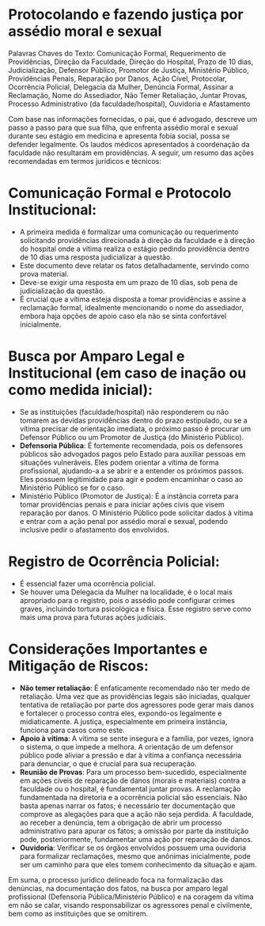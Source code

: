 # Protocolando e fazendo justiça por assédio moral e sexual

Palavras Chaves do Texto: Comunicação Formal, Requerimento de Providências, Direção da Faculdade, Direção do Hospital, Prazo de 10 dias, Judicialização, Defensor Público, Promotor de Justiça, Ministério Público, Providências Penais, Reparação por Danos, Ação Cível, Protocolar, Ocorrência Policial, Delegacia da Mulher, Denúncia Formal, Assinar a Reclamação, Nome do Assediador, Não Temer Retaliação, Juntar Provas, Processo Administrativo (da faculdade/hospital), Ouvidoria e Afastamento

Com base nas informações fornecidas, o pai, que é advogado, descreve um passo a passo para que sua filha, que enfrenta assédio moral e sexual durante seu estágio em medicina e apresenta fobia social, possa se defender legalmente. Os laudos médicos apresentados à coordenação da faculdade não resultaram em providências. A seguir, um resumo das ações recomendadas em termos jurídicos e técnicos:

# Comunicação Formal e Protocolo Institucional:

- A primeira medida é formalizar uma comunicação ou requerimento solicitando providências direcionada à direção da faculdade e à direção do hospital onde a vítima realiza o estágio pedindo providência dentro de 10 dias uma resposta judicializar a questão.
- Este documento deve relatar os fatos detalhadamente, servindo como prova material.
- Deve-se exigir uma resposta em um prazo de 10 dias, sob pena de judicialização da questão.
- É crucial que a vítima esteja disposta a tomar providências e assine a reclamação formal, idealmente mencionando o nome do assediador, embora haja opções de apoio caso ela não se sinta confortável inicialmente.

# Busca por Amparo Legal e Institucional (em caso de inação ou como medida inicial):

- Se as instituições (faculdade/hospital) não responderem ou não tomarem as devidas providências dentro do prazo estipulado, ou se a vítima precisar de orientação imediata, o próximo passo é procurar um Defensor Público ou um Promotor de Justiça (do Ministério Público).
- **Defensoria Pública**: É fortemente recomendada, pois os defensores públicos são advogados pagos pelo Estado para auxiliar pessoas em situações vulneráveis. Eles podem orientar a vítima de forma profissional, ajudando-a a se abrir e a entender os próximos passos. Eles possuem legitimidade para agir e podem encaminhar o caso ao Ministério Público se for o caso.
- Ministério Público (Promotor de Justiça): É a instância correta para tomar providências penais e para iniciar ações civis que visem reparação por danos. O Ministério Público pode solicitar dados à vítima e entrar com a ação penal por assédio moral e sexual, podendo inclusive pedir o afastamento dos envolvidos.

# Registro de Ocorrência Policial:

- É essencial fazer uma ocorrência policial.
- Se houver uma Delegacia da Mulher na localidade, é o local mais apropriado para o registro, pois o assédio pode configurar crimes graves, incluindo tortura psicológica e física. Esse registro serve como mais uma prova para futuras ações judiciais.

# Considerações Importantes e Mitigação de Riscos:

- **Não temer retaliação**: É enfaticamente recomendado não ter medo de retaliação. Uma vez que as providências legais são iniciadas, qualquer tentativa de retaliação por parte dos agressores pode gerar mais danos e fortalecer o processo contra eles, expondo-os legalmente e midiaticamente. A justiça, especialmente em primeira instância, funciona para casos como este.
- **Apoio à vítima**: A vítima se sente insegura e a família, por vezes, ignora o sistema, o que impede a melhora. A orientação de um defensor público pode aliviar a pressão e dar à vítima a confiança necessária para denunciar, o que é crucial para sua recuperação.
- **Reunião de Provas**: Para um processo bem-sucedido, especialmente em ações cíveis de reparação de danos (morais e materiais) contra a faculdade ou o hospital, é fundamental juntar provas. A reclamação fundamentada na diretoria e a ocorrência policial são essenciais. Não basta apenas narrar os fatos; é necessário ter documentação que comprove as alegações para que a ação não seja perdida. A faculdade, ao receber a denúncia, tem a obrigação de abrir um processo administrativo para apurar os fatos; a omissão por parte da instituição pode, posteriormente, fundamentar uma ação por reparação de danos.
- **Ouvidoria**: Verificar se os órgãos envolvidos possuem uma ouvidoria para formalizar reclamações, mesmo que anônimas inicialmente, pode ser um caminho para que eles tomem conhecimento da situação e ajam.

Em suma, o processo jurídico delineado foca na formalização das denúncias, na documentação dos fatos, na busca por amparo legal profissional (Defensoria Pública/Ministério Público) e na coragem da vítima em não se calar, visando responsabilizar os agressores penal e civilmente, bem como as instituições que se omitirem.
